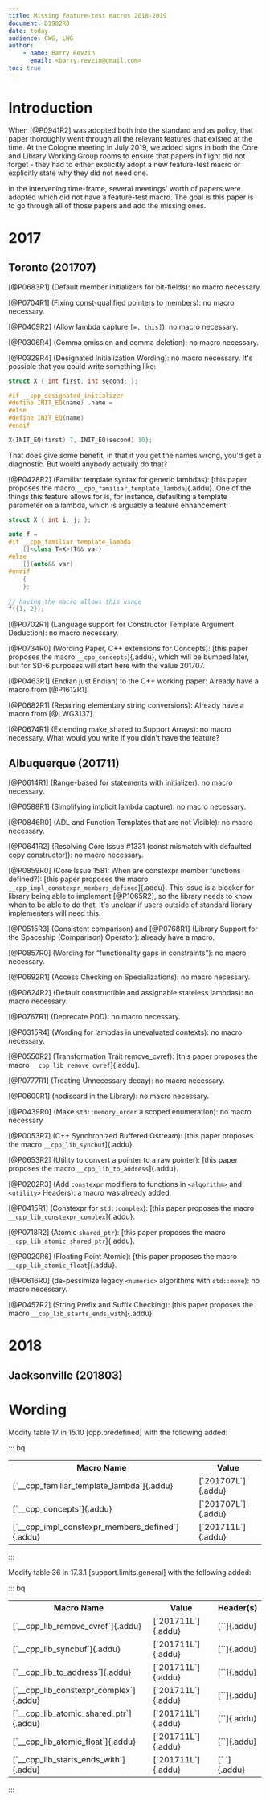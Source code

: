 ```yaml
---
title: Missing feature-test macros 2018-2019
document: D1902R0
date: today
audience: CWG, LWG
author:
    - name: Barry Revzin
      email: <barry.revzin@gmail.com>
toc: true
---
```


# Introduction

When [@P0941R2] was adopted both into the standard and as policy, that paper
thoroughly went through all the relevant features that existed at the time. At
the Cologne meeting in July 2019, we added signs in both the Core and Library
Working Group rooms to ensure that papers in flight did not forget - they had to
either explicitly adopt a new feature-test macro or explicitly state why they
did not need one.

In the intervening time-frame, several meetings' worth of papers were adopted
which did not have a feature-test macro. The goal is this paper is to go through
all of those papers and add the missing ones.

# 2017

## Toronto (201707)

[@P0683R1] (Default member initializers for bit-fields): no macro necessary.

[@P0704R1] (Fixing const-qualified pointers to members): no macro necessary.

[@P0409R2] (Allow lambda capture `[=, this]`): no macro necessary.

[@P0306R4] (Comma omission and comma deletion): no macro necessary.

[@P0329R4] (Designated Initialization Wording): no macro necessary. It's possible
that you could write something like:

```cpp
struct X { int first, int second; };

#if __cpp_designated_initializer
#define INIT_EQ(name) .name =
#else
#define INIT_EQ(name)
#endif

X{INIT_EQ(first) 7, INIT_EQ(second) 10};
```

That does give some benefit, in that if you get the names wrong, you'd get a
diagnostic. But would anybody actually do that?

[@P0428R2] (Familiar template syntax for generic lambdas): [this paper proposes
the macro `__cpp_familiar_template_lambda`]{.addu}. One of the things this feature
allows for is, for instance, defaulting a template parameter on a lambda,
which is arguably a feature enhancement:

```cpp
struct X { int i, j; };

auto f = 
#if __cpp_familiar_template_lambda
    []<class T=X>(T&& var)
#else
    [](auto&& var)
#endif
    {
    };
    
// having the macro allows this usage
f({1, 2});
```

[@P0702R1] (Language support for Constructor Template Argument Deduction): no
macro necessary.

[@P0734R0] (Wording Paper, C++ extensions for Concepts): [this paper proposes
the macro `__cpp_concepts`]{.addu}, which will be bumped later, but for SD-6
purposes will start here with the value 201707.

[@P0463R1] (Endian just Endian) to the C++ working paper: Already have a macro
from [@P1612R1].

[@P0682R1] (Repairing elementary string conversions): Already have a macro
from [@LWG3137].

[@P0674R1] (Extending make_shared to Support Arrays): no macro necessary.
What would you write if you didn't have the feature?

## Albuquerque (201711)

[@P0614R1] (Range-based for statements with initializer): no macro necessary.

[@P0588R1] (Simplifying implicit lambda capture): no macro necessary.

[@P0846R0] (ADL and Function Templates that are not Visible): no macro necessary.

[@P0641R2] (Resolving Core Issue #1331 (const mismatch with defaulted copy constructor)):
no macro necessary.

[@P0859R0] (Core Issue 1581: When are constexpr member functions defined?): [this
paper proposes the macro `__cpp_impl_constexpr_members_defined`]{.addu}. This issue
is a blocker for library being able to implement [@P1065R2], so the library needs
to know when to be able to do that. It's unclear if users outside of standard
library implementers will need this.

[@P0515R3] (Consistent comparison) and [@P0768R1] (Library Support for the Spaceship (Comparison) Operator): already have a macro.

[@P0857R0] (Wording for “functionality gaps in constraints”): no macro necessary.

[@P0692R1] (Access Checking on Specializations): no macro necessary.

[@P0624R2] (Default constructible and assignable stateless lambdas): no macro
necessary.

[@P0767R1] (Deprecate POD): no macro necessary.

[@P0315R4] (Wording for lambdas in unevaluated contexts): no macro necessary.

[@P0550R2] (Transformation Trait remove_cvref): [this paper proposes the macro
`__cpp_lib_remove_cvref`]{.addu}.

[@P0777R1] (Treating Unnecessary decay): no macro necessary.

[@P0600R1] (nodiscard in the Library): no macro necessary.

[@P0439R0] (Make `std::memory_order` a scoped enumeration): no macro necessary

[@P0053R7] (C++ Synchronized Buffered Ostream): [this paper proposes the macro
`__cpp_lib_syncbuf`]{.addu}.

[@P0653R2] (Utility to convert a pointer to a raw pointer): [this paper proposes
the macro `__cpp_lib_to_address`]{.addu}.

[@P0202R3] (Add `constexpr` modifiers to functions in `<algorithm>` and
`<utility>` Headers): a macro was already added.

[@P0415R1] (Constexpr for `std::complex`): [this paper proposes the macro
`__cpp_lib_constexpr_complex`]{.addu}.

[@P0718R2] (Atomic `shared_ptr`): [this paper proposes the macro
`__cpp_lib_atomic_shared_ptr`]{.addu}.

[@P0020R6] (Floating Point Atomic): [this paper proposes the macro
`__cpp_lib_atomic_float`]{.addu}.

[@P0616R0] (de-pessimize legacy `<numeric>` algorithms with `std::move`): no
macro necessary.

[@P0457R2] (String Prefix and Suffix Checking): [this paper proposes the macro
`__cpp_lib_starts_ends_with`]{.addu}.

# 2018

## Jacksonville (201803)

# Wording

Modify table 17 in 15.10 [cpp.predefined] with the following added:

::: bq
<table>
<tr>
<th>Macro Name</th>
<th>Value</th>
</tr>
<tr><td>[`__cpp_familiar_template_lambda`]{.addu}</td><td>[`201707L`]{.addu}</td></tr>
<tr><td>[`__cpp_concepts`]{.addu}</td><td>[`201707L`]{.addu}</td></tr>
<tr><td>[`__cpp_impl_constexpr_members_defined`]{.addu}</td><td>[`201711L`]{.addu}</td></tr>
</table>
:::

Modify table 36 in 17.3.1 [support.limits.general] with the following added:

::: bq
<table>
<tr>
<th>Macro Name</th>
<th>Value</th>
<th>Header(s)</th>
</tr>
<tr><td>[`__cpp_lib_remove_cvref`]{.addu}</td><td>[`201711L`]{.addu}</td><td>[`<type_traits>`]{.addu}</td></tr>
<tr><td>[`__cpp_lib_syncbuf`]{.addu}</td><td>[`201711L`]{.addu}</td><td>[`<syncstream>`]{.addu}</td></tr>
<tr><td>[`__cpp_lib_to_address`]{.addu}</td><td>[`201711L`]{.addu}</td><td>[`<memory>`]{.addu}</td></tr>
<tr><td>[`__cpp_lib_constexpr_complex`]{.addu}</td><td>[`201711L`]{.addu}</td><td>[`<complex>`]{.addu}</td></tr>
<tr><td>[`__cpp_lib_atomic_shared_ptr`]{.addu}</td><td>[`201711L`]{.addu}</td><td>[`<atomic>`]{.addu}</td></tr>
<tr><td>[`__cpp_lib_atomic_float`]{.addu}</td><td>[`201711L`]{.addu}</td><td>[`<atomic>`]{.addu}</td></tr>
<tr><td>[`__cpp_lib_starts_ends_with`]{.addu}</td><td>[`201711L`]{.addu}</td><td>[`<string> <string_view>`]{.addu}</td></tr>
</table>
:::